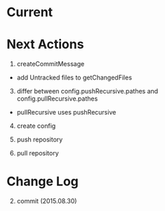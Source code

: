 Current
====================

Next Actions
====================

1. createCommitMessage
- add Untracked files to getChangedFiles

3. differ between config.pushRecursive.pathes and config.pullRecursive.pathes
- pullRecursive uses pushRecursive

4. create config

5. push repository

6. pull repository

Change Log
====================
2. commit (2015.08.30)
